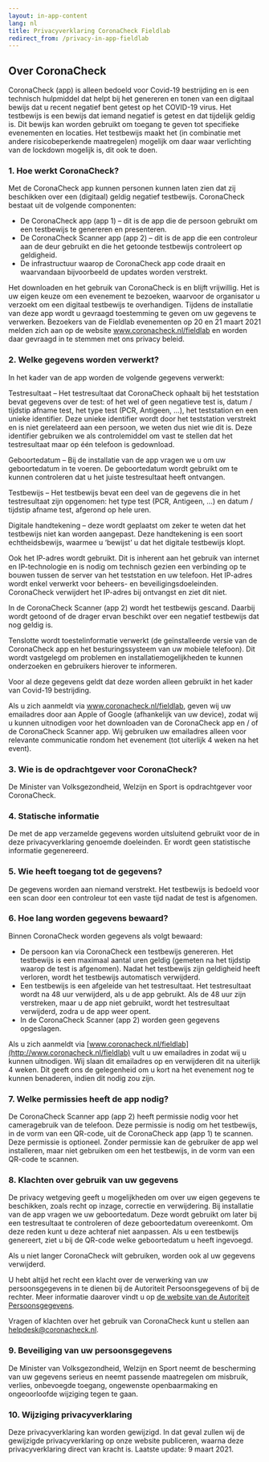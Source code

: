```yaml
---
layout: in-app-content
lang: nl
title: Privacyverklaring CoronaCheck Fieldlab
redirect_from: /privacy-in-app-fieldlab
---
```

## Over CoronaCheck

CoronaCheck (app) is alleen bedoeld voor Covid-19 bestrijding en is een technisch hulpmiddel dat helpt bij het genereren en tonen van een digitaal bewijs dat u recent negatief bent getest op het COVID-19 virus. Het testbewijs is een bewijs dat iemand negatief is getest en dat tijdelijk geldig is. Dit bewijs kan worden gebruikt om toegang te geven tot specifieke evenementen en locaties. Het testbewijs maakt het (in combinatie met andere risicobeperkende maatregelen) mogelijk om daar waar verlichting van de lockdown mogelijk is, dit ook te doen.

### 1. Hoe werkt CoronaCheck?

Met de CoronaCheck app kunnen personen kunnen laten zien dat zij beschikken over een (digitaal) geldig negatief testbewijs. CoronaCheck bestaat uit de volgende componenten:

- De CoronaCheck app (app 1) – dit is de app die de persoon gebruikt om een testbewijs te genereren en presenteren.
- De CoronaCheck Scanner app (app 2) – dit is de app die een controleur aan de deur gebruikt en die het getoonde testbewijs controleert op geldigheid.
- De infrastructuur waarop de CoronaCheck app code draait en waarvandaan bijvoorbeeld de updates worden verstrekt.

Het downloaden en het gebruik van CoronaCheck is en blijft vrijwillig. Het is uw eigen keuze om een evenement te bezoeken, waarvoor de organisator u verzoekt om een digitaal testbewijs te overhandigen. Tijdens de installatie van deze app wordt u gevraagd toestemming te geven om uw gegevens te verwerken. Bezoekers van de Fieldlab evenementen op 20 en 21 maart 2021 melden zich aan op de website www.coronacheck.nl/fieldlab en worden daar gevraagd in te stemmen met ons privacy beleid. 

### 2. Welke gegevens worden verwerkt? 

In het kader van de app worden de volgende gegevens verwerkt:

Testresultaat – Het testresultaat dat CoronaCheck ophaalt bij het teststation bevat gegevens over de test: of het wel of geen negatieve test is, datum / tijdstip afname test, het type test (PCR, Antigeen, …), het teststation en een unieke identifier. Deze unieke identifier wordt door het teststation verstrekt en is niet gerelateerd aan een persoon, we weten dus niet wie dit is. Deze identifier gebruiken we als controlemiddel om vast te stellen dat het testresultaat maar op één telefoon is gedownload.

Geboortedatum – Bij de installatie van de app vragen we u om uw geboortedatum in te voeren. De geboortedatum wordt gebruikt om te kunnen controleren dat u het juiste testresultaat heeft ontvangen.

Testbewijs – Het testbewijs bevat een deel van de gegevens die in het testresultaat zijn opgenomen: het type test (PCR, Antigeen, …) en datum / tijdstip afname test, afgerond op hele uren.

Digitale handtekening – deze wordt geplaatst om zeker te weten dat het testbewijs niet kan worden aangepast. Deze handtekening is een soort echtheidsbewijs, waarmee u ‘bewijst’ u dat het digitale testbewijs klopt.

Ook het IP-adres wordt gebruikt. Dit is inherent aan het gebruik van internet en IP-technologie en is nodig om technisch gezien een verbinding op te bouwen tussen de server van het teststation en uw telefoon. Het IP-adres wordt enkel verwerkt voor beheers- en beveiligingsdoeleinden. CoronaCheck verwijdert het IP-adres bij ontvangst en ziet dit niet.

In de CoronaCheck Scanner (app 2) wordt het testbewijs gescand. Daarbij wordt getoond of de drager ervan beschikt over een negatief testbewijs dat nog geldig is. 

Tenslotte wordt toestelinformatie verwerkt (de geïnstalleerde versie van de CoronaCheck app en het besturingssysteem van uw mobiele telefoon). Dit wordt vastgelegd om problemen en installatiemogelijkheden te kunnen onderzoeken en gebruikers hierover te informeren.

Voor al deze gegevens geldt dat deze worden alleen gebruikt in het kader van Covid-19 bestrijding.

Als u zich aanmeldt via www.coronacheck.nl/fieldlab, geven wij uw emailadres door aan Apple of Google (afhankelijk van uw device), zodat wij u kunnen uitnodigen voor het downloaden van de CoronaCheck app en / of de CoronaCheck Scanner app. Wij gebruiken uw emailadres alleen voor relevante communicatie rondom het evenement (tot uiterlijk 4 weken na het event).

### 3. Wie is de opdrachtgever voor CoronaCheck?

De Minister van Volksgezondheid, Welzijn en Sport is opdrachtgever voor CoronaCheck.

### 4. Statische informatie

De met de app verzamelde gegevens worden uitsluitend gebruikt voor de in deze privacyverklaring genoemde doeleinden. Er wordt geen statistische informatie gegenereerd.

### 5. Wie heeft toegang tot de gegevens?

De gegevens worden aan niemand verstrekt. Het testbewijs is bedoeld voor een scan door een controleur tot een vaste tijd nadat de test is afgenomen.

### 6. Hoe lang worden gegevens bewaard?

Binnen CoronaCheck worden gegevens als volgt bewaard:

- De persoon kan via CoronaCheck een testbewijs genereren. Het testbewijs is een maximaal aantal uren geldig (gemeten na het tijdstip waarop de test is afgenomen). Nadat het testbewijs zijn geldigheid heeft verloren, wordt het testbewijs automatisch verwijderd.
- Een testbewijs is een afgeleide van het testresultaat. Het testresultaat wordt na 48 uur verwijderd, als u de app gebruikt. Als de 48 uur zijn verstreken, maar u de app niet gebruikt, wordt het testresultaat verwijderd, zodra u de app weer opent.
- In de CoronaCheck Scanner (app 2) worden geen gegevens opgeslagen.

Als u zich aanmeldt via [www.coronacheck.nl/fieldlab](http://www.coronacheck.nl/fieldlab) vult u uw emailadres in zodat wij u kunnen uitnodigen. Wij slaan dit emailadres op en verwijderen dit na uiterlijk 4 weken. Dit geeft ons de gelegenheid om u kort na het evenement nog te kunnen benaderen, indien dit nodig zou zijn. 

### 7. Welke permissies heeft de app nodig?

De CoronaCheck Scanner app (app 2) heeft permissie nodig voor het cameragebruik van de telefoon. Deze permissie is nodig om het testbewijs, in de vorm van een QR-code, uit de CoronaCheck app (app 1) te scannen. Deze permissie is optioneel. Zonder permissie kan de gebruiker de app wel installeren, maar niet gebruiken om een het testbewijs, in de vorm van een QR-code te scannen.

### 8. Klachten over gebruik van uw gegevens

De privacy wetgeving geeft u mogelijkheden om over uw eigen gegevens te beschikken, zoals recht op inzage, correctie en verwijdering. Bij installatie van de app vragen we uw geboortedatum. Deze wordt gebruikt om later bij een testresultaat te controleren of deze geboortedatum overeenkomt. Om deze reden kunt u deze achteraf niet aanpassen. Als u een testbewijs genereert, ziet u bij de QR-code welke geboortedatum u heeft ingevoegd. 

Als u niet langer CoronaCheck wilt gebruiken, worden ook al uw gegevens verwijderd.

U hebt altijd het recht een klacht over de verwerking van uw persoonsgegevens in te dienen bij de Autoriteit Persoonsgegevens of bij de rechter. Meer informatie daarover vindt u op [de website van de Autoriteit Persoonsgegevens](https://autoriteitpersoonsgegevens.nl/nl/zelf-doen/gebruik-uw-privacyrechten/klacht-melden-bij-de-ap). 

Vragen of klachten over het gebruik van CoronaCheck kunt u stellen aan [helpdesk@coronacheck.nl](mailto:helpdesk@coronacheck.nl). 

### 9. Beveiliging van uw persoonsgegevens

De Minister van Volksgezondheid, Welzijn en Sport neemt de bescherming van uw gegevens serieus en neemt passende maatregelen om misbruik, verlies, onbevoegde toegang, ongewenste openbaarmaking en ongeoorloofde wijziging tegen te gaan.

### 10. Wijziging privacyverklaring

Deze privacyverklaring kan worden gewijzigd. In dat geval zullen wij de gewijzigde privacyverklaring op onze website publiceren, waarna deze privacyverklaring direct van kracht is. Laatste update: 9 maart 2021.
